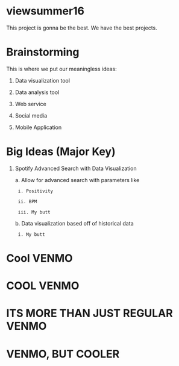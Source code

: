 # viewsummer16
This project is gonna be the best. We have the best projects.
# Brainstorming
This is where we put our meaningless ideas:

1. Data visualization tool

2. Data analysis tool

3. Web service

4. Social media

5. Mobile Application



# Big Ideas (Major Key)
1. Spotify Advanced Search with Data Visualization

	a. Allow for advanced search with parameters like

		i. Positivity

		ii. BPM

		iii. My butt

	b. Data visualization based off of historical data

		i. My butt


# Cool VENMO

# COOL VENMO

# ITS MORE THAN JUST REGULAR VENMO

# VENMO, BUT COOLER





